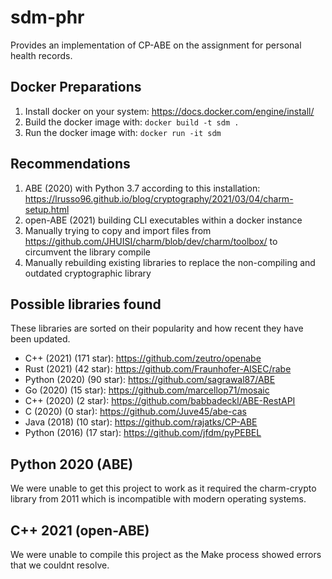 # sdm-phr
Provides an implementation of CP-ABE on the assignment for personal health records.

## Docker Preparations
1. Install docker on your system: https://docs.docker.com/engine/install/
2. Build the docker image with: `docker build -t sdm .`
3. Run the docker image with: `docker run -it sdm`

## Recommendations
1. ABE (2020) with Python 3.7 according to this installation: https://lrusso96.github.io/blog/cryptography/2021/03/04/charm-setup.html
2. open-ABE (2021) building CLI executables within a docker instance
3. Manually trying to copy and import files from https://github.com/JHUISI/charm/blob/dev/charm/toolbox/ to circumvent the library compile
4. Manually rebuilding existing libraries to replace the non-compiling and outdated cryptographic library

## Possible libraries found
These libraries are sorted on their popularity and how recent they have been updated.
- C++ (2021) (171 star): https://github.com/zeutro/openabe
- Rust (2021) (42 star): https://github.com/Fraunhofer-AISEC/rabe
- Python (2020) (90 star): https://github.com/sagrawal87/ABE
- Go (2020) (15 star): https://github.com/marcellop71/mosaic
- C++ (2020) (2 star): https://github.com/babbadeckl/ABE-RestAPI
- C (2020) (0 star): https://github.com/Juve45/abe-cas
- Java (2018) (10 star): https://github.com/rajatks/CP-ABE
- Python (2016) (17 star): https://github.com/jfdm/pyPEBEL

## Python 2020 (ABE)
We were unable to get this project to work as it required the charm-crypto library from 2011 which is incompatible with modern operating systems.

## C++ 2021 (open-ABE)
We were unable to compile this project as the Make process showed errors that we couldnt resolve.
